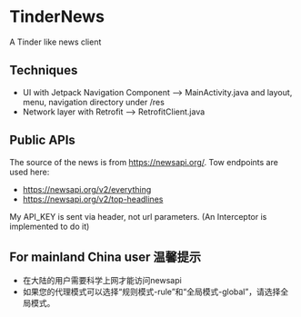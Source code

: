 # TinderNews
A Tinder like news client

## Techniques
- UI with Jetpack Navigation Component --> MainActivity.java and layout, menu, navigation directory under /res 
- Network layer with Retrofit --> RetrofitClient.java

## Public APIs
The source of the news is from https://newsapi.org/. Tow endpoints are used here:
- https://newsapi.org/v2/everything
- https://newsapi.org/v2/top-headlines

My API_KEY is sent via header, not url parameters. (An Interceptor is implemented to do it)

## For mainland China user 温馨提示
- 在大陆的用户需要科学上网才能访问newsapi
- 如果您的代理模式可以选择“规则模式-rule”和“全局模式-global”，请选择全局模式。
